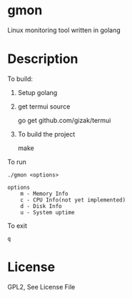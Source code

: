 # gmon
Linux monitoring tool written in golang 

# Description
To build:

1. Setup golang

2. get termui source

    go get github.com/gizak/termui
    
3. To build the project

    make

To run

	./gmon <options>

    options
        m - Memory Info
        c - CPU Info(not yet implemented)
        d - Disk Info
        u - System uptime

To exit

	q

# License
GPL2, See License File
